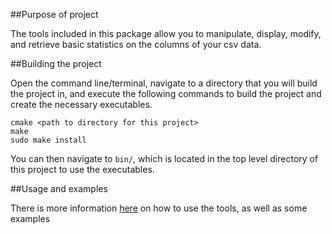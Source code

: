 ##Purpose of project

The tools included in this package allow you to manipulate, display, modify, and retrieve basic
statistics on the columns of your csv data.

##Building the project

Open the command line/terminal, navigate to a directory that you will build the project in,
and execute the following commands to build the project and create the necessary executables.

```
cmake <path to directory for this project>
make
sudo make install
```

You can then navigate to `bin/`, which is located in the top level directory of this project to use the executables.

##Usage and examples

There is more information [here](Usageandexamples.md) on how to use the tools, as well as some examples



